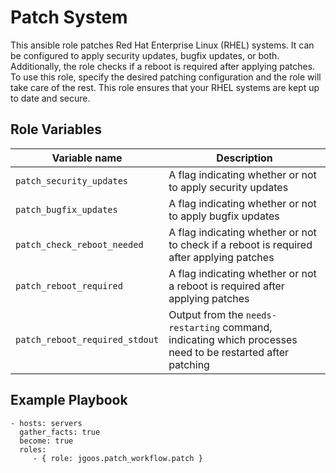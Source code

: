 Patch System
=========

This ansible role patches Red Hat Enterprise Linux (RHEL) systems. It can be configured to apply security updates, bugfix updates, or both. Additionally, the role checks if a reboot is required after applying patches. To use this role, specify the desired patching configuration and the role will take care of the rest. This role ensures that your RHEL systems are kept up to date and secure.

Role Variables
--------------

| Variable name | Description |
| --- | --- |
| `patch_security_updates` | A flag indicating whether or not to apply security updates |
| `patch_bugfix_updates` | A flag indicating whether or not to apply bugfix updates |
| `patch_check_reboot_needed` | A flag indicating whether or not to check if a reboot is required after applying patches |
| `patch_reboot_required` | A flag indicating whether or not a reboot is required after applying patches |
| `patch_reboot_required_stdout` | Output from the `needs-restarting` command, indicating which processes need to be restarted after patching |

Example Playbook
----------------

    - hosts: servers
      gather_facts: true
      become: true
      roles:
         - { role: jgoos.patch_workflow.patch }
